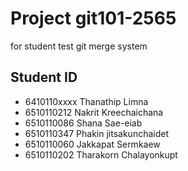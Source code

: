 # Project git101-2565

for student test git merge system

## Student ID
* 6410110xxxx Thanathip Limna
* 6510110212  Nakrit Kreechaichana
* 6510110086 Shana Sae-eiab
* 6510110347 Phakin jitsakunchaidet
* 6510110060 Jakkapat Sermkaew
* 6510110202 Tharakorn Chalayonkupt